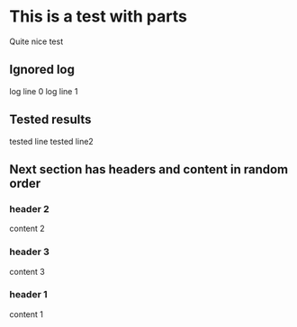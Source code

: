 # This is a test with parts

Quite nice test

## Ignored log

log line 0
log line 1

## Tested results

tested line
tested line2

## Next section has headers and content in random order


### header 2

content 2

### header 3

content 3

### header 1

content 1
